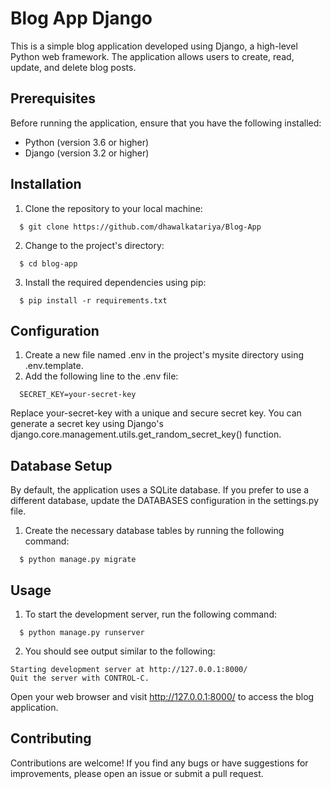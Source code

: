 
# Blog App Django
This is a simple blog application developed using Django, a high-level Python web framework. The application allows users to create, read, update, and delete blog posts.

## Prerequisites
Before running the application, ensure that you have the following installed:

* Python (version 3.6 or higher)
* Django (version 3.2 or higher)

## Installation
1. Clone the repository to your local machine:
```
  $ git clone https://github.com/dhawalkatariya/Blog-App
```
2. Change to the project's directory:
```
  $ cd blog-app
```
3. Install the required dependencies using pip:
```
  $ pip install -r requirements.txt
```

## Configuration
1. Create a new file named .env in the project's mysite directory using .env.template.
2. Add the following line to the .env file:
```
  SECRET_KEY=your-secret-key
```
Replace your-secret-key with a unique and secure secret key. You can generate a secret key using Django's django.core.management.utils.get_random_secret_key() function.


## Database Setup
By default, the application uses a SQLite database. If you prefer to use a different database, update the DATABASES configuration in the settings.py file.

1. Create the necessary database tables by running the following command:
```
  $ python manage.py migrate
```

## Usage
1. To start the development server, run the following command:
```
  $ python manage.py runserver
```
2. You should see output similar to the following:
```
Starting development server at http://127.0.0.1:8000/
Quit the server with CONTROL-C.
```
Open your web browser and visit http://127.0.0.1:8000/ to access the blog application.

## Contributing
Contributions are welcome! If you find any bugs or have suggestions for improvements, please open an issue or submit a pull request.
